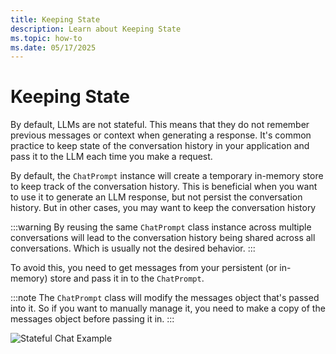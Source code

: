 ```yaml
---
title: Keeping State
description: Learn about Keeping State
ms.topic: how-to
ms.date: 05/17/2025
---
```

# Keeping State

By default, LLMs are not stateful. This means that they do not remember previous messages or context when generating a response.
It's common practice to keep state of the conversation history in your application and pass it to the LLM each time you make a request.

By default, the `ChatPrompt` instance will create a temporary in-memory store to keep track of the conversation history. This is beneficial
when you want to use it to generate an LLM response, but not persist the conversation history. But in other cases, you may want to keep the conversation history

:::warning
By reusing the same `ChatPrompt` class instance across multiple conversations will lead to the conversation history being shared across all conversations. Which is usually not the desired behavior.
:::

To avoid this, you need to get messages from your persistent (or in-memory) store and pass it in to the `ChatPrompt`.

:::note
The `ChatPrompt` class will modify the messages object that's passed into it. So if you want to manually manage it, you need to make a copy of the messages object before passing it in.
:::

<FileCodeBlock
    lang="typescript"
    src="/generated-snippets/ts/stateful-prompts.snippet.stateful-prompts-state-initialization.ts"
/>

<FileCodeBlock
    lang="typescript"
    src="/generated-snippets/ts/stateful-prompts.snippet.stateful-prompts-example.ts"
/>

![Stateful Chat Example](/screenshots/stateful-chat-example.png)
